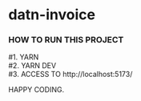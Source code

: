 # datn-invoice
### HOW TO RUN THIS PROJECT

#1. YARN\
#2. YARN DEV\
#3. ACCESS TO http://localhost:5173/

HAPPY CODING.
